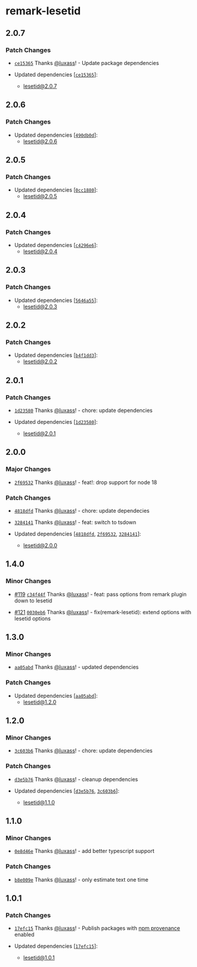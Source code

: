 # remark-lesetid

## 2.0.7

### Patch Changes

- [`ce15365`](https://github.com/luxass/lesetid/commit/ce15365a36335db5d1d364c48292f2f1d4bad56d) Thanks [@luxass](https://github.com/luxass)! - Update package dependencies

- Updated dependencies [[`ce15365`](https://github.com/luxass/lesetid/commit/ce15365a36335db5d1d364c48292f2f1d4bad56d)]:
  - lesetid@2.0.7

## 2.0.6

### Patch Changes

- Updated dependencies [[`490db0d`](https://github.com/luxass/lesetid/commit/490db0dcf5dcc133e442f33402f59cc44e826fff)]:
  - lesetid@2.0.6

## 2.0.5

### Patch Changes

- Updated dependencies [[`0cc1880`](https://github.com/luxass/lesetid/commit/0cc1880e8482f8f7d8015eaf706b58d8b5eda5f1)]:
  - lesetid@2.0.5

## 2.0.4

### Patch Changes

- Updated dependencies [[`c4296e6`](https://github.com/luxass/lesetid/commit/c4296e667ab10126c679d0dda470d94533e3adb5)]:
  - lesetid@2.0.4

## 2.0.3

### Patch Changes

- Updated dependencies [[`5646a55`](https://github.com/luxass/lesetid/commit/5646a55736f42248326944e8eea73f05f62c376f)]:
  - lesetid@2.0.3

## 2.0.2

### Patch Changes

- Updated dependencies [[`b4f1dd3`](https://github.com/luxass/lesetid/commit/b4f1dd366efc9ec734c5268b964d7f3173b7e2ce)]:
  - lesetid@2.0.2

## 2.0.1

### Patch Changes

- [`1d23580`](https://github.com/luxass/lesetid/commit/1d23580ef89d91221ebc24f1b022a17ee73392ef) Thanks [@luxass](https://github.com/luxass)! - chore: update dependencies

- Updated dependencies [[`1d23580`](https://github.com/luxass/lesetid/commit/1d23580ef89d91221ebc24f1b022a17ee73392ef)]:
  - lesetid@2.0.1

## 2.0.0

### Major Changes

- [`2f69532`](https://github.com/luxass/lesetid/commit/2f69532e01ce7010858c8f97658e982c448e2b73) Thanks [@luxass](https://github.com/luxass)! - feat!: drop support for node 18

### Patch Changes

- [`4818dfd`](https://github.com/luxass/lesetid/commit/4818dfdedcfc21ce08bac8018697144aa144f42f) Thanks [@luxass](https://github.com/luxass)! - chore: update dependecies

- [`3284141`](https://github.com/luxass/lesetid/commit/3284141feaa63f76856e8eb053c6f23f89006890) Thanks [@luxass](https://github.com/luxass)! - feat: switch to tsdown

- Updated dependencies [[`4818dfd`](https://github.com/luxass/lesetid/commit/4818dfdedcfc21ce08bac8018697144aa144f42f), [`2f69532`](https://github.com/luxass/lesetid/commit/2f69532e01ce7010858c8f97658e982c448e2b73), [`3284141`](https://github.com/luxass/lesetid/commit/3284141feaa63f76856e8eb053c6f23f89006890)]:
  - lesetid@2.0.0

## 1.4.0

### Minor Changes

- [#119](https://github.com/luxass/lesetid/pull/119) [`c34f44f`](https://github.com/luxass/lesetid/commit/c34f44fd1e710a91aa183a625660ddf293db5122) Thanks [@luxass](https://github.com/luxass)! - feat: pass options from remark plugin down to lesetid

- [#121](https://github.com/luxass/lesetid/pull/121) [`0030eb6`](https://github.com/luxass/lesetid/commit/0030eb642e75da90a6c04943ee5ed2394141e7bf) Thanks [@luxass](https://github.com/luxass)! - fix(remark-lesetid): extend options with lesetid options

## 1.3.0

### Minor Changes

- [`aa05abd`](https://github.com/luxass/lesetid/commit/aa05abd0f6784222e81f97e3855b1b81ceb8403b) Thanks [@luxass](https://github.com/luxass)! - updated dependencies

### Patch Changes

- Updated dependencies [[`aa05abd`](https://github.com/luxass/lesetid/commit/aa05abd0f6784222e81f97e3855b1b81ceb8403b)]:
  - lesetid@1.2.0

## 1.2.0

### Minor Changes

- [`3c603b6`](https://github.com/luxass/lesetid/commit/3c603b68c6593801f160bcb25a12cd077132c173) Thanks [@luxass](https://github.com/luxass)! - chore: update dependencies

### Patch Changes

- [`d3e5b76`](https://github.com/luxass/lesetid/commit/d3e5b762e1059ae1b66663467722d0285c2eb10e) Thanks [@luxass](https://github.com/luxass)! - cleanup dependencies

- Updated dependencies [[`d3e5b76`](https://github.com/luxass/lesetid/commit/d3e5b762e1059ae1b66663467722d0285c2eb10e), [`3c603b6`](https://github.com/luxass/lesetid/commit/3c603b68c6593801f160bcb25a12cd077132c173)]:
  - lesetid@1.1.0

## 1.1.0

### Minor Changes

- [`0e8d46e`](https://github.com/luxass/lesetid/commit/0e8d46e481e183218d26fb7f31412dd22cfaa70c) Thanks [@luxass](https://github.com/luxass)! - add better typescript support

### Patch Changes

- [`b8e009e`](https://github.com/luxass/lesetid/commit/b8e009eb632e8ed3db133f7fd1c0753322d2907f) Thanks [@luxass](https://github.com/luxass)! - only estimate text one time

## 1.0.1

### Patch Changes

- [`17efc15`](https://github.com/luxass/lesetid/commit/17efc15b29efe10805802e05005bc33bf2e38947) Thanks [@luxass](https://github.com/luxass)! - Publish packages with [npm provenance](https://docs.npmjs.com/generating-provenance-statements) enabled

- Updated dependencies [[`17efc15`](https://github.com/luxass/lesetid/commit/17efc15b29efe10805802e05005bc33bf2e38947)]:
  - lesetid@1.0.1
